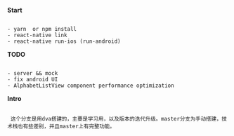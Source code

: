 **Start**
```$xslt

- yarn  or npm install
- react-native link
- react-native run-ios (run-android)

```
**TODO**

```$xslt

- server && mock
- fix android UI
- AlphabetListView component performance optimization

```
**Intro**
```$xslt

 这个分支是用dva搭建的，主要是学习用，以及版本的迭代升级。master分支为手动搭建，技术栈也有些差别，并且master上有完整功能。

```
